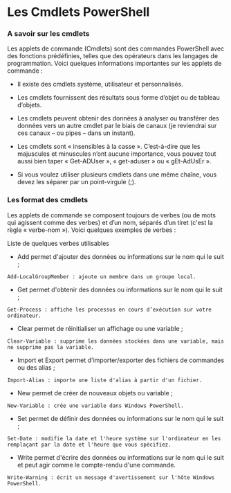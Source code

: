 # Les Cmdlets PowerShell 

### A savoir sur les cmdlets

Les applets de commande (Cmdlets) sont des commandes PowerShell avec des fonctions prédéfinies, telles que des opérateurs dans les langages de programmation. Voici quelques informations importantes sur les applets de commande : 

- Il existe des cmdlets système, utilisateur et personnalisés. 

- Les cmdlets fournissent des résultats sous forme d’objet ou de tableau d’objets. 

- Les cmdlets peuvent obtenir des données à analyser ou transférer des données vers un autre cmdlet par le biais de canaux (je reviendrai sur ces canaux – ou pipes – dans un instant). 

- Les cmdlets sont « insensibles à la casse ». C’est-à-dire que les majuscules et minuscules n’ont aucune importance, vous pouvez tout aussi bien taper « Get-ADUser », « get-aduser » ou « gEt-AdUsEr ». 

- Si vous voulez utiliser plusieurs cmdlets dans une même chaîne, vous devez les séparer par un point-virgule (;). 

### Les format des cmdlets 

 

Les applets de commande se composent toujours de verbes (ou de mots qui agissent comme des verbes) et d’un nom, séparés d’un tiret (c'est la règle « verbe-nom »). Voici quelques exemples de verbes : 

Liste de quelques verbes utilisables 

- Add permet d'ajouter des données ou informations sur le nom qui le suit ;
```
Add-LocalGroupMember : ajoute un membre dans un groupe local.
```
- Get permet d'obtenir des données ou informations sur le nom qui le suit ; 
```
Get-Process : affiche les processus en cours d’exécution sur votre ordinateur.
```
- Clear permet de réinitialiser un affichage ou une variable ; 
```
Clear-Variable : supprime les données stockées dans une variable, mais ne supprime pas la variable.
```
- Import et Export permet d'importer/exporter des fichiers de commandes ou des alias ; 
```
Import-Alias : importe une liste d'alias à partir d'un fichier.
```
- New permet de créer de nouveaux objets ou variable ; 
```
New-Variable : crée une variable dans Windows PowerShell.
```
- Set permet de définir des données ou informations sur le nom qui le suit ; 
```
Set-Date : modifie la date et l'heure système sur l'ordinateur en les remplaçant par la date et l'heure que vous spécifiez.
```
- Write permet d'écrire des données ou informations sur le nom qui le suit et peut agir comme le compte-rendu d'une commande. 
```
Write-Warning : écrit un message d'avertissement sur l'hôte Windows PowerShell.
```
